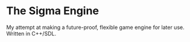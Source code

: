 # The Sigma Engine

My attempt at making a future-proof, flexible game engine for later use.
Written in C++/SDL.
